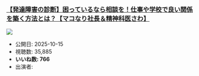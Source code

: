 ### [【発達障害の診断】困っているなら相談を！仕事や学校で良い関係を築く方法とは？【マコなり社長＆精神科医さわ】](https://www.youtube.com/watch?v=AOZWRepb3EE)
[![](https://img.youtube.com/vi/AOZWRepb3EE/sddefault.jpg)](https://www.youtube.com/watch?v=AOZWRepb3EE)
-   公開日: 2025-10-15
-   視聴数: 35,885
-   **いいね数: 766**
-   出演者: 
